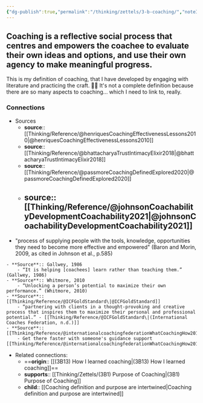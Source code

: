 ```yaml
---
{"dg-publish":true,"permalink":"/thinking/zettels/3-b-coaching/","noteIcon":"","created":"2025-03-18T03:28","updated":"2025-05-30T14:34"}
---
```


## Coaching is a reflective social process that centres and empowers the coachee to evaluate their own ideas and options, and use their own agency to make meaningful progress.  

This is my definition of coaching, that I have developed by engaging with literature and practicing the craft. 💖😌 It's not a complete definition because there are so many aspects to coaching... which I need to link to, really. 

### Connections 
- Sources 
	- **source**:: [[Thinking/Reference/@henriquesCoachingEffectivenessLessons2010\|@henriquesCoachingEffectivenessLessons2010]]
	- **source**:: [[Thinking/Reference/@bhattacharyaTrustIntimacyElixir2018\|@bhattacharyaTrustIntimacyElixir2018]]
	- **source**:: [[Thinking/Reference/@passmoreCoachingDefinedExplored2020\|@passmoreCoachingDefinedExplored2020]]
	- **source**:: [[Thinking/Reference/@johnsonCoachabilityDevelopmentCoachability2021\|@johnsonCoachabilityDevelopmentCoachability2021]]
		- 
<div class="transclusion internal-embed is-loaded"><div class="markdown-embed">



- "process of supplying people with the tools, knowledge, opportunities they need to become more effective and empowered" (Baron and Morin, 2009, as cited in Johnson et al., p.585)  

</div></div>

	- **Source**:: Gallwey, 1986 
		- “It is helping [coachees] learn rather than teaching them.” (Gallwey, 1986)
	- **Source**:: Whitmore, 2010
		- “Unlocking a person’s potential to maximize their own performance.” (Whitmore, 2010)
	- **Source**:: [[Thinking/Reference/@ICFGoldStandard\|@ICFGoldStandard]]
		- “partnering with clients in a thought-provoking and creative process that inspires them to maximize their personal and professional potential.” - [[Thinking/Reference/@ICFGoldStandard\|(International Coaches Federation, n.d.)]]
	- **Source**:: [[Thinking/Reference/@internationalcoachingfederationWhatCoachingHow2019\|@internationalcoachingfederationWhatCoachingHow2019]]
		- Get there faster with someone's guidance support [[Thinking/Reference/@internationalcoachingfederationWhatCoachingHow2019\|@internationalcoachingfederationWhatCoachingHow2019]]

- Related connections: 
	- ==**origin**:: [[(3B13) How I learned coaching\|(3B13) How I learned coaching]]==
	- **supports**:: [[Thinking/Zettels/(3B1) Purpose of Coaching\|(3B1) Purpose of Coaching]]
	- **child**:: [[Coaching definition and purpose are intertwined\|Coaching definition and purpose are intertwined]]